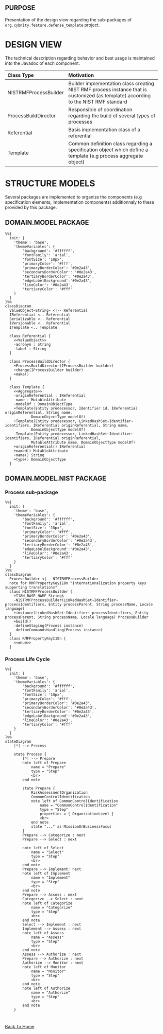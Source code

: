 ## PURPOSE
Presentation of the design view regarding the sub-packages of `org.cybnity.feature.defense_template` project.

# DESIGN VIEW
The technical description regarding behavior and best usage is maintained into the Javadoc of each component.

|Class Type|Motivation|
| :-- | :-- |
|NISTRMFProcessBuilder|Builder implementation class creating NIST RMF process instance that is customized (as template) according to the NIST RMF standard|
|ProcessBuildDirector|Responsible of coordination regarding the build of several types of processes|
|Referential|Basis implementation class of a referential|
|Template|Common definition class regarding a specification object which define a template (e.g process aggregate object)|

# STRUCTURE MODELS
Several packages are implemented to organize the components (e.g specification elements, implementation components) additionnaly to these provided by this package.

## DOMAIN.MODEL PACKAGE

```mermaid
%%{
  init: {
    'theme': 'base',
    'themeVariables': {
        'background': '#ffffff',
        'fontFamily': 'arial',
        'fontSize': '18px',
        'primaryColor': '#fff',
        'primaryBorderColor': '#0e2a43',
        'secondaryBorderColor': '#0e2a43',
        'tertiaryBorderColor': '#0e2a43',
        'edgeLabelBackground':'#0e2a43',
        'lineColor': '#0e2a43',
        'tertiaryColor': '#fff'
    }
  }
}%%
classDiagram
  ValueObject~String~ <|-- Referential
  IReferential <.. Referential
  Serializable <.. Referential
  IVersionable <.. Referential
  ITemplate <.. Template

  class Referential {
    <<ValueObject>>
    -acronym : String
    -label : String
  }

  class ProcessBuildDirector {
    +ProcessBuildDirector(IProcessBuilder builder)
    +change(IProcessBuilder builder)
    +make()
  }

  class Template {
    <<Aggregate>>
    -originReferential : IReferential
    -name : MutableAttribute
    -modelOf : DomainObjectType
    +Template(Entity predecessor, Identifier id, IReferential originReferential, String name,
			DomainObjectType modelOf)
    +Template(Entity predecessor, LinkedHashSet~Identifier~ identifiers, IReferential originReferential, String name,
			DomainObjectType modelOf)
    -Template(Entity predecessor, LinkedHashSet~Identifier~ identifiers, IReferential originReferential,
			MutableAttribute name, DomainObjectType modelOf)
    +originReferential() IReferential
    +named() MutableAttribute
    +name() String
    +type() DomainObjectType
  }

```

## DOMAIN.MODEL.NIST PACKAGE

### Process sub-package
```mermaid
%%{
  init: {
    'theme': 'base',
    'themeVariables': {
        'background': '#ffffff',
        'fontFamily': 'arial',
        'fontSize': '18px',
        'primaryColor': '#fff',
        'primaryBorderColor': '#0e2a43',
        'secondaryBorderColor': '#0e2a43',
        'tertiaryBorderColor': '#0e2a43',
        'edgeLabelBackground':'#0e2a43',
        'lineColor': '#0e2a43',
        'tertiaryColor': '#fff'
    }
  }
}%%
classDiagram
  ProcessBuilder <|-- NISTRMFProcessBuilder
  note for RMFPropertyKeyI18n "Internationalization property keys supporting translations"
  class NISTRMFProcessBuilder {
    +I18N_BASE_NAME String$
    -NISTRMFProcessBuilder(LinkedHashSet~Identifier~ processIdentifiers, Entity processParent, String processName, Locale language)
    +instance(LinkedHashSet~Identifier~ processIdentifiers, Entity processParent, String processName, Locale language) ProcessBuilder
    +build()
    -defineStaging(Process instance)
    -defineCommandsHandling(Process instance)
  }
  class RMFPropertyKeyI18n {
    <<enum>>
  }

```
### Process Life Cycle

```mermaid
%%{
  init: {
    'theme': 'base',
    'themeVariables': {
        'background': '#ffffff',
        'fontFamily': 'arial',
        'fontSize': '18px',
        'primaryColor': '#fff',
        'primaryBorderColor': '#0e2a43',
        'secondaryBorderColor': '#0e2a43',
        'tertiaryBorderColor': '#0e2a43',
        'edgeLabelBackground':'#0e2a43',
        'lineColor': '#0e2a43',
        'tertiaryColor': '#fff'
    }
  }
}%%
stateDiagram
	[*] --> Process

	state Process {
		[*] --> Prepare
		note left of Prepare
			name = "Prepare"
			type = "Step"
			<br>
		end note

		state Prepare {
			RiskAssessmentOrganization
			CommonControlIdentification
			note left of CommonControlIdentification
				name = "CommonControlIdentification"
				type = "Step"
				properties = { OrganizationLevel }
				<br>
			end note
			state "..." as MissionOrBusinessFocus
		}
		Prepare --> Categorize : next
		Prepare --> Select : next

		note left of Select
			name = "Select"
			type = "Step"
			<br>
		end note
		Prepare --> Implement: next
		note left of Implement
			name = "Implement"
			type = "Step"
			<br>
		end note
		Prepare --> Assess : next
		Categorize --> Select : next
		note left of Categorize
			name = "Categorize"
			type = "Step"
			<br>
		end note
		Select --> Implement : next
		Implement --> Assess : next
		note left of Assess
			name = "Assess"
			type = "Step"
			<br>
		end note
		Assess --> Authorize : next
		Prepare --> Authorize : next
		Authorize --> Monitor : next
		note left of Monitor
			name = "Monitor"
			type = "Step"
			<br>
		end note
		note left of Authorize
			name = "Authorize"
			type = "Step"
			<br>
		end note
	}

```
#
[Back To Home](README.md)
